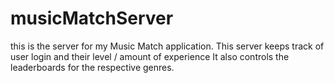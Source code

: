 # musicMatchServer
this is the server for my Music Match application.  This server keeps track of user login and their level / amount of experience It also controls the leaderboards for the respective genres.
